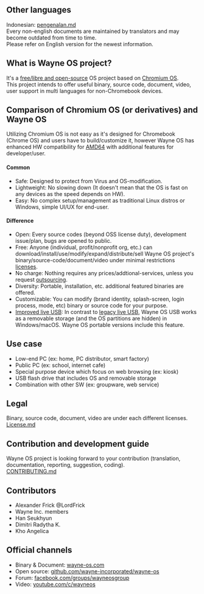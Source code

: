 [comment]: # ()
<!--- 
--->
## Other languages
<!--- 
Sort in alphabet order
--->
Indonesian: [pengenalan.md](https://github.com/wayne-incorporated/wayne-os/blob/main/docs/id/pengenalan.md)
<br>Every non-english documents are maintained by translators and may become outdated from time to time. 
<br>Please refer on English version for the newest information.

## What is Wayne OS project?
It's a [free/libre and open-source](https://en.wikipedia.org/wiki/Free_and_open-source_software) OS project based on [Chromium OS](https://en.wikipedia.org/wiki/Chromium_OS).
<br>This project intends to offer useful binary, source code, document, video, user support in multi languages for non-Chromebook devices.

## Comparison of Chromium OS (or derivatives) and Wayne OS
Utilizing Chromium OS is not easy as it's designed for Chromebook (Chrome OS) and users have to build/customize it, however Wayne OS has enhanced HW compatibility for [AMD64](https://en.wikipedia.org/wiki/X86-64) with additional features for developer/user.
#### Common
- Safe: Designed to protect from Virus and OS-modification.
- Lightweight: No slowing down (It doesn't mean that the OS is fast on any devices as the speed depends on HW).
- Easy: No complex setup/management as traditional Linux distros or Windows, simple UI/UX for end-user. 
#### Difference
- Open: Every source codes (beyond OSS license duty), development issue/plan, bugs are opened to public.
- Free: Anyone (individual, profit/nonprofit org, etc.) can download/install/use/modify/expand/distribute/sell Wayne OS project's binary/source-code/document/video under minimal restrictions [licenses](https://github.com/wayne-incorporated/wayne-os/blob/main/LICENSE.md).
- No charge: Nothing requires any prices/addtional-services, unless you request [outsourcing](http://wayne-os.com/chromium-os-odm-service/).
- Diversity: Portable, installation, etc. additional featured binaries are offered.
- Customizable: You can modify (brand identity, splash-screen, login process, mode, etc) binary or source code for your purpose.
- [Improved live USB](https://github.com/wayne-incorporated/improved-live-usb): In contrast to [legacy live USB](https://en.wikipedia.org/wiki/Live_USB), Wayne OS USB works as a removable storage (and the OS partitions are hidden) in Windows/macOS. Wayne OS portable versions include this feature.

## Use case
- Low-end PC (ex: home, PC distributor, smart factory)
- Public PC (ex: school, internet cafe)
- Special purpose device which focus on web browsing (ex: kiosk)
- USB flash drive that includes OS and removable storage
- Combination with other SW (ex: groupware, web service)

## Legal
Binary, source code, document, video are under each different licenses.
<br>[License.md](https://github.com/wayne-incorporated/wayne-os/blob/main/LICENSE.md)

## Contribution and development guide
Wayne OS project is looking forward to your contribution (translation, documentation, reporting, suggestion, coding).
<br>[CONTRIBUTING.md](https://github.com/wayne-incorporated/wayne-os/blob/main/CONTRIBUTING.md)

## Contributors
<!---
Sort in alphabet order
--->
- Alexander Frick @LordFrick
- Wayne Inc. members
- Han Seukhyun 
- Dimitri Radytha K. 
- Kho Angelica

## Official channels
- Binary & Document: [wayne-os.com](https://wayne-os.com)
- Open source: [github.com/wayne-incorporated/wayne-os](https://github.com/wayne-incorporated/wayne-os)
- Forum: [facebook.com/groups/wayneosgroup](https://facebook.com/groups/wayneosgroup)
- Video: [youtube.com/c/wayneos](https://youtube.com/c/wayneos)
